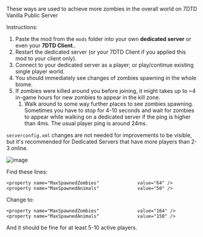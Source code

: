 These ways are used to achieve more zombies in the overall world on 7DTD Vanilla Public Server

Instructions:
1. Paste the mod from the `mods` folder into your own **dedicated server** or even your **7DTD Client**..  
2. Restart the dedicated server (or your 7DTD Client if you applied this mod to your client only).  
3. Connect to your dedicated server as a player; or play/continue existing single player world.
4. You should immediately see changes of zombies spawning in the whole biome.  
5. If zombies were killed around you before joining, it might takes up to ~4 in-game hours for new zombies to appear in the kill zone.  
   1. Walk around to some way further places to see zombies spawning. Sometimes you have to stop for 4-10 seconds and wait for zombies to appear while walking on a dedicated server if the ping is higher than 4ms. The usual player ping is around 24ms.  

`serverconfig.xml` changes are not needed for improvements to be visible,  
but it's recommended for Dedicated Servers that have more players than 2-3 online.  

![image](https://github.com/publicdomain-nocopyright/7dtd-temporary-information/assets/21064622/9cee9bc3-8ea2-42e9-b516-0d3cf1e8d45d)


Find these lines:
```
<property name="MaxSpawnedZombies"				value="64" />	
<property name="MaxSpawnedAnimals"				value="50" />
```

Change to:
```
<property name="MaxSpawnedZombies"				value="164" />	
<property name="MaxSpawnedAnimals"				value="150" />
```

And it should be fine for at least 5-10 active players.
